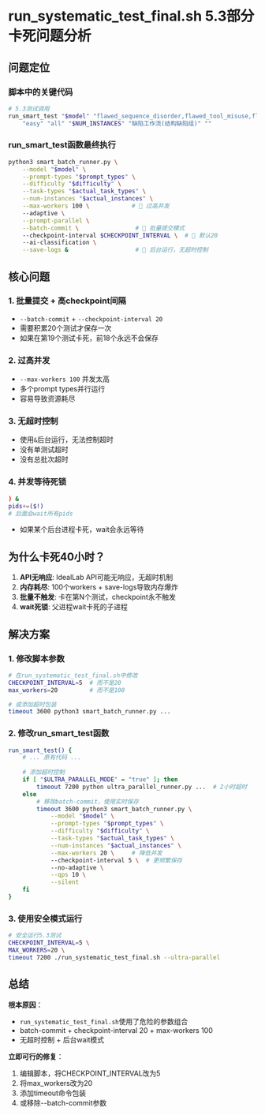 # run_systematic_test_final.sh 5.3部分卡死问题分析

## 问题定位

### 脚本中的关键代码
```bash
# 5.3测试调用
run_smart_test "$model" "flawed_sequence_disorder,flawed_tool_misuse,flawed_parameter_error" \
    "easy" "all" "$NUM_INSTANCES" "缺陷工作流(结构缺陷组)" ""
```

### run_smart_test函数最终执行
```bash
python3 smart_batch_runner.py \
    --model "$model" \
    --prompt-types "$prompt_types" \
    --difficulty "$difficulty" \
    --task-types "$actual_task_types" \
    --num-instances "$actual_instances" \
    --max-workers 100 \            # 🔴 过高并发
    --adaptive \
    --prompt-parallel \
    --batch-commit \                # 🔴 批量提交模式
    --checkpoint-interval $CHECKPOINT_INTERVAL \  # 🔴 默认20
    --ai-classification \
    --save-logs &                   # 🔴 后台运行，无超时控制
```

## 核心问题

### 1. **批量提交 + 高checkpoint间隔**
- `--batch-commit` + `--checkpoint-interval 20`
- 需要积累20个测试才保存一次
- 如果在第19个测试卡死，前18个永远不会保存

### 2. **过高并发**
- `--max-workers 100` 并发太高
- 多个prompt types并行运行
- 容易导致资源耗尽

### 3. **无超时控制**
- 使用`&`后台运行，无法控制超时
- 没有单测试超时
- 没有总批次超时

### 4. **并发等待死锁**
```bash
) &
pids+=($!)
# 后面会wait所有pids
```
- 如果某个后台进程卡死，wait会永远等待

## 为什么卡死40小时？

1. **API无响应**: IdealLab API可能无响应，无超时机制
2. **内存耗尽**: 100个workers + save-logs导致内存爆炸
3. **批量不触发**: 卡在第N个测试，checkpoint永不触发
4. **wait死锁**: 父进程wait卡死的子进程

## 解决方案

### 1. 修改脚本参数
```bash
# 在run_systematic_test_final.sh中修改
CHECKPOINT_INTERVAL=5  # 而不是20
max_workers=20         # 而不是100

# 或添加超时包装
timeout 3600 python3 smart_batch_runner.py ...
```

### 2. 修改run_smart_test函数
```bash
run_smart_test() {
    # ... 原有代码 ...
    
    # 添加超时控制
    if [ "$ULTRA_PARALLEL_MODE" = "true" ]; then
        timeout 7200 python ultra_parallel_runner.py ...  # 2小时超时
    else
        # 移除batch-commit，使用实时保存
        timeout 3600 python3 smart_batch_runner.py \
            --model "$model" \
            --prompt-types "$prompt_types" \
            --difficulty "$difficulty" \
            --task-types "$actual_task_types" \
            --num-instances "$actual_instances" \
            --max-workers 20 \     # 降低并发
            --checkpoint-interval 5 \  # 更频繁保存
            --no-adaptive \
            --qps 10 \
            --silent
    fi
}
```

### 3. 使用安全模式运行
```bash
# 安全运行5.3测试
CHECKPOINT_INTERVAL=5 \
MAX_WORKERS=20 \
timeout 7200 ./run_systematic_test_final.sh --ultra-parallel
```

## 总结

**根本原因**：
- `run_systematic_test_final.sh`使用了危险的参数组合
- batch-commit + checkpoint-interval 20 + max-workers 100
- 无超时控制 + 后台wait模式

**立即可行的修复**：
1. 编辑脚本，将CHECKPOINT_INTERVAL改为5
2. 将max_workers改为20
3. 添加timeout命令包装
4. 或移除--batch-commit参数